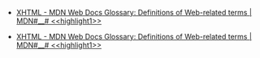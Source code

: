 - <a href="https://developer.mozilla.org/en-US/docs/Glossary/XHTML">XHTML - MDN Web Docs Glossary: Definitions of Web-related terms | MDN#__#
  &lt;&lt;highlight1&gt;&gt;
  </a>

- [XHTML - MDN Web Docs Glossary: Definitions of Web-related terms | MDN#__#
  &lt;&lt;highlight1&gt;&gt;
  ]("https://developer.mozilla.org/en-US/docs/Glossary/XHTML)
  </a>
